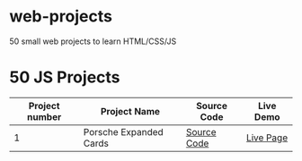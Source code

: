 # web-projects

50 small web projects to learn HTML/CSS/JS

# 50 JS Projects

| Project number | Project Name           | Source Code                                                                                  | Live Demo                                                                       |
| -------------- | ---------------------- | -------------------------------------------------------------------------------------------- | ------------------------------------------------------------------------------- |
| 1              | Porsche Expanded Cards | [Source Code](https://github.com/dimaorlov95/web-projects/tree/main/porsche_expanded_cardsr) | [Live Page](https://dimaorlov95.github.io/web-projects/porsche_expanded_cards/) |
